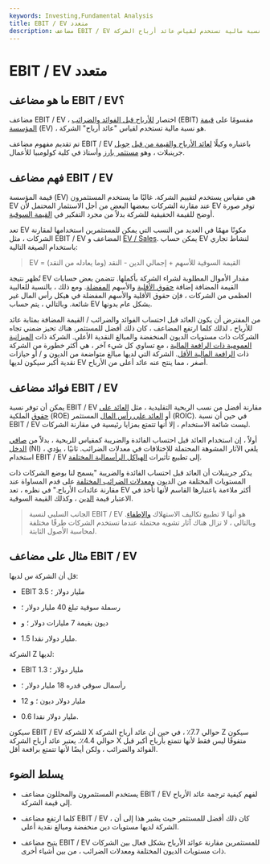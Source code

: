 ```yaml
---
keywords: Investing,Fundamental Analysis
title: EBIT / EV متعدد
description: مضاعف EBIT / EV هو نسبة مالية تستخدم لقياس عائد أرباح الشركة.
---
```


# EBIT / EV متعدد
## ما هو مضاعف EBIT / EV؟

مضاعف EBIT / EV ، اختصار [للأرباح قبل الفوائد والضرائب](/ebit) (EBIT) مقسومًا على [قيمة المؤسسة](/enterprisevalue) (EV) ، هو نسبة مالية تستخدم لقياس "عائد أرباح" الشركة.

تم تقديم مفهوم مضاعف EBIT / EV باعتباره وكيلًا [لعائد الأرباح والقيمة من قبل](/earningsyield) [جويل](/valueinvesting) جرينبلات ، وهو [مستثمر بارز](/valueinvesting) وأستاذ في كلية كولومبيا للأعمال.

## فهم مضاعف EBIT / EV

قيمة المؤسسة (EV) هي مقياس يستخدم لتقييم الشركة. غالبًا ما يستخدم المستثمرون EV عند مقارنة الشركات ببعضها البعض من أجل الاستثمار المحتمل لأن EV توفر صورة أوضح للقيمة الحقيقية للشركة بدلاً من مجرد التفكير في [القيمة السوقية](/marketcapitalization).

تعد EV مكونًا مهمًا في العديد من النسب التي يمكن للمستثمرين استخدامها لمقارنة الشركات ، مثل EBIT / EV المضاعف و [EV / Sales](/enterprisevaluesales). يمكن حساب EV لنشاط تجاري باستخدام الصيغة التالية:

>

> EV = القيمة السوقية للأسهم + إجمالي الدين - النقد (وما يعادله من النقد)

>

تُظهر نتيجة EV مقدار الأموال المطلوبة لشراء الشركة بأكملها. تتضمن بعض حسابات القيمة المضافة إضافة [حقوق الأقلية](/minorityinterest) والأسهم [المفضلة](/preferredstock). ومع ذلك ، بالنسبة للغالبية العظمى من الشركات ، فإن حقوق الأقلية والأسهم المفضلة في هيكل رأس المال غير شائعة. وبالتالي ، يتم حساب EV بشكل عام بدونها.

من المفترض أن يكون العائد قبل احتساب الفوائد والضرائب / القيمة المضافة بمثابة عائد للأرباح ، لذلك كلما ارتفع المضاعف ، كان ذلك أفضل للمستثمر. هناك تحيز ضمني تجاه الشركات ذات مستويات الديون المنخفضة والمبالغ النقدية الأعلى. الشركة ذات [الميزانية العمومية ذات الرافعة المالية](/balancesheet) ، مع تساوي كل شيء آخر ، هي أكثر خطورة من الشركة ذات [الرافعة المالية الأقل](/leverage). الشركة التي لديها مبالغ متواضعة من الديون و / أو حيازات نقدية أكبر سيكون لديها EV أصغر ، مما ينتج عنه عائد أعلى من الأرباح.

## فوائد مضاعف EBIT / EV

يمكن أن توفر نسبة EBIT / EV مقارنة أفضل من نسب الربحية التقليدية ، مثل [العائد على حقوق](/returnonequity) الملكية (ROE) أو [العائد على رأس المال](/returnoninvestmentcapital) المستثمر (ROIC). في حين أن نسبة EBIT / EV ليست شائعة الاستخدام ، إلا أنها تتمتع بمزايا رئيسية في مقارنة الشركات.

أولاً ، إن استخدام العائد قبل احتساب الفائدة والضريبة كمقياس للربحية ، بدلاً من [صافي الدخل](/netincome) (NI) ، يلغي الآثار المشوهة المحتملة للاختلافات في معدلات الضرائب. ثانيًا ، يؤدي استخدام EBIT / EV إلى تطبيع تأثيرات [الهياكل الرأسمالية المختلفة](/capitalstructure).

يذكر جرينبلات أن العائد قبل احتساب الفائدة والضريبة "يسمح لنا بوضع الشركات ذات المستويات المختلفة من الديون [ومعدلات الضرائب المختلفة](/taxrate) على قدم المساواة عند مقارنة عائدات الأرباح." في نظره ، تعد EV أكثر ملاءمة باعتبارها القاسم لأنها تأخذ في الاعتبار قيمة [الدين](/debt) ، وكذلك القيمة السوقية.

> الجانب السلبي لنسبة EBIT / EV هو أنها لا تطبيع تكاليف الاستهلاك [والإطفاء](/amortization). وبالتالي ، لا تزال هناك آثار تشويه محتملة عندما تستخدم الشركات طرقًا مختلفة لمحاسبة الأصول الثابتة.

>

## مثال على مضاعف EBIT / EV

قل أن الشركة س لديها:

- EBIT 3.5 مليار دولار ؛

- رسملة سوقية تبلغ 40 مليار دولار ؛

- ديون بقيمة 7 مليارات دولار ؛ و

- 1.5 مليار دولار نقدا.

الشركة Z لديها:

- EBIT 1.3 مليار دولار ؛

- رأسمال سوقي قدره 18 مليار دولار ؛

- 12 مليار دولار ديون ؛ و

- 0.6 مليار دولار نقدا.

سيكون EBIT / EV للشركة X حوالي 7.7٪ ، في حين أن عائد أرباح الشركة Z سيكون حوالي 4.4٪. يعتبر عائد أرباح الشركة X متفوقًا ليس فقط لأنها تتمتع بأرباح أكبر قبل الفوائد والضرائب ، ولكن أيضًا لأنها تتمتع برافعة أقل.

## يسلط الضوء

- يستخدم المستثمرون والمحللون مضاعف EBIT / EV لفهم كيفية ترجمة عائد الأرباح إلى قيمة الشركة.

- كلما ارتفع مضاعف EBIT / EV ، كان ذلك أفضل للمستثمر حيث يشير هذا إلى أن الشركة لديها مستويات دين منخفضة ومبالغ نقدية أعلى.

- يتيح مضاعف EBIT / EV للمستثمرين مقارنة عوائد الأرباح بشكل فعال بين الشركات ذات مستويات الديون المختلفة ومعدلات الضرائب ، من بين أشياء أخرى.


